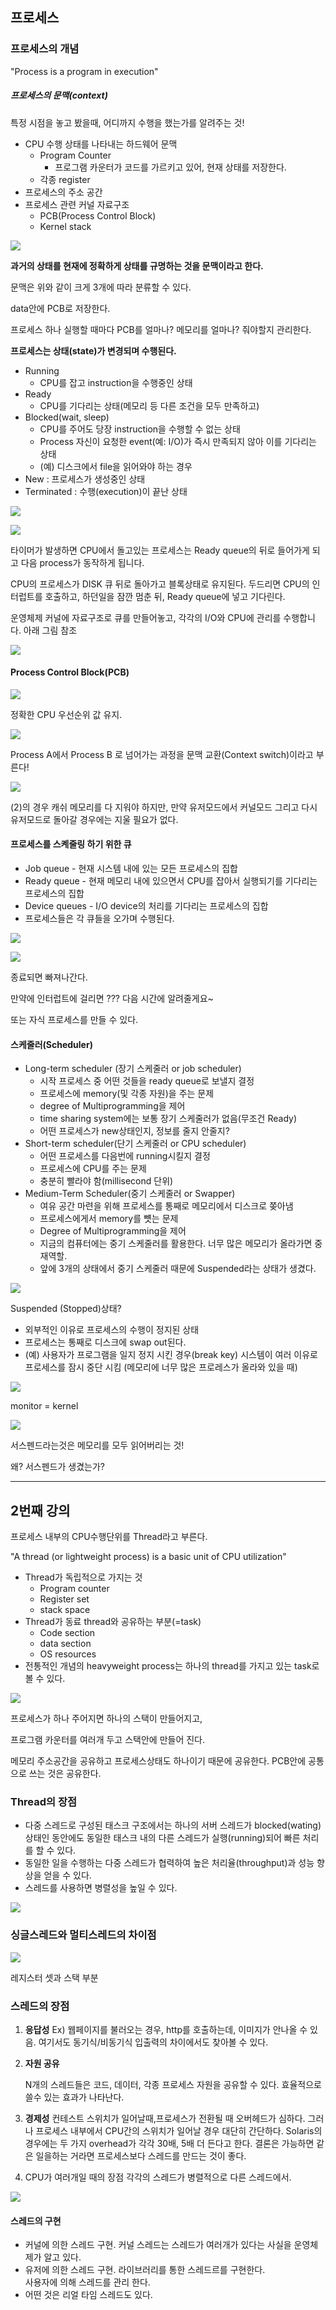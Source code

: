 ## 프로세스



### 프로세스의 개념

"Process is a program in execution"



##### 프로세스의 문맥(context)

특정 시점을 놓고 봤을때, 어디까지 수행을 했는가를 알려주는 것!

- CPU 수행 상태를 나타내는 하드웨어 문맥
  - Program Counter
    - 프로그램 카운터가 코드를 가르키고 있어, 현재 상태를 저장한다.
  - 각종 register
- 프로세스의 주소 공간
- 프로세스 관련 커널 자료구조
  - PCB(Process Control Block)
  - Kernel stack



![](https://ws2.sinaimg.cn/large/006tNc79gy1fme30bzq0cj313k0tudw0.jpg)



**과거의 상태를 현재에 정확하게 상태를 규명하는 것을 문맥이라고 한다.**

문맥은 위와 같이 크게 3개에 따라 분류할 수 있다.

data안에 PCB로 저장한다.

프로세스 하나 실행할 때마다 PCB를 얼마나? 메모리를 얼마나? 줘야할지 관리한다.



**프로세스는 상태(state)가 변경되며 수행된다.**

- Running
  - CPU를 잡고 instruction을 수행중인 상태
- Ready
  - CPU를 기다리는 상태(메모리 등 다른 조건을 모두 만족하고)
- Blocked(wait, sleep)
  - CPU를 주어도 당장  instruction을 수행할 수 없는 상태
  - Process 자신이 요청한 event(예: I/O)가 즉시 만족되지 않아 이를 기다리는 상태
  - (예) 디스크에서 file을 읽어와야 하는 경우
- New : 프로세스가 생성중인 상태
- Terminated : 수행(execution)이 끝난 상태

![](https://ws4.sinaimg.cn/large/006tNc79gy1fme3f04wvcj314m0s2dtn.jpg)

![](https://ws3.sinaimg.cn/large/006tNc79gy1fme3hmjjn7j314s0uc19m.jpg)



타이머가 발생하면 CPU에서 돌고있는 프로세스는 Ready queue의 뒤로 들어가게 되고 다음 process가 동작하게 됩니다.

CPU의 프로세스가 DISK 큐 뒤로 돌아가고 블록상태로 유지된다.
두드리면 CPU의 인터럽트를 호출하고, 하던일을 잠깐 멈춘 뒤, Ready queue에 넣고 기다린다.



운영체제 커널에 자료구조로 큐를 만들어놓고, 각각의 I/O와 CPU에 관리를 수행합니다. 아래 그림 참조

![](https://ws4.sinaimg.cn/large/006tNc79gy1fme3ptsi0vj31480u8k97.jpg)



#### Process Control Block(PCB)

![](https://ws1.sinaimg.cn/large/006tNc79gy1fme3rbs4osj313u0u81bz.jpg)

정확한 CPU 우선순위 값 유지.



![](https://ws1.sinaimg.cn/large/006tNc79gy1fme3tz2lptj310c0tyarp.jpg)

Process A에서 Process B 로 넘어가는 과정을 문맥 교환(Context switch)이라고 부른다!



![](https://ws2.sinaimg.cn/large/006tNc79gy1fme3xdahp2j314i0tw4m9.jpg)



(2)의 경우 캐쉬 메모리를 다 지워야 하지만, 만약 유저모드에서 커널모드 그리고 다시 유저모드로 돌아갈 경우에는 지울 필요가 없다.



#### 프로세스를 스켸줄링 하기 위한 큐

- Job queue - 현재 시스템 내에 있는 모든 프로세스의 집합
- Ready queue - 현재 메모리 내에 있으면서 CPU를 잡아서 실행되기를 기다리는 프로세스의 집합
- Device queues - I/O device의 처리를 기다리는 프로세스의 집합
- 프로세스들은 각 큐들을 오가며 수행된다.

![](https://ws1.sinaimg.cn/large/006tNc79gy1fme48msy9ij30zy0tqgxs.jpg)



![](https://ws3.sinaimg.cn/large/006tNc79gy1fme49tptxsj30zg0rkdr4.jpg)



종료되면 빠져나간다.

만약에 인터럽트에 걸리면 ??? 다음 시간에 알려줄게요~

또는 자식 프로세스를 만들 수 있다.



#### 스케줄러(Scheduler)

- Long-term scheduler (장기 스케줄러 or job scheduler)
  - 시작 프로세스 중 어떤 것들을 ready queue로 보낼지 결정
  - 프로세스에 memory(및 각종 자원)을 주는 문제
  - degree of Multiprogramming을 제어
  - time sharing system에는 보통 장기 스케줄러가 없음(무조건 Ready)
  - 어떤 프로세스가 new상태인지, 정보를 줄지 안줄지?
- Short-term scheduler(단기 스케줄러 or CPU scheduler)
  - 어떤 프로세스를 다음번에 running시킬지 결정
  - 프로세스에 CPU를 주는 문제
  - 충분히 빨라야 함(millisecond 단위)
- Medium-Term Scheduler(중기 스케줄러 or Swapper)
  - 여유 공간 마련을 위해 프로세스를 통째로 메모리에서 디스크로 쫒아냄
  - 프로세스에게서 memory를 뻇는 문제
  - Degree of Multiprogramming을 제어
  - 지금의 컴퓨터에는 중기 스케줄러를 활용한다.
    너무 많은 메모리가 올라가면 중재역할.
  - 앞에 3개의 상태에서 중기 스케줄러 때문에 Suspended라는 상태가 생겼다.

![](https://ws1.sinaimg.cn/large/006tNc79gy1fme4nbq2fwj310w0totuk.jpg)



Suspended (Stopped)상태?

- 외부적인  이유로 프로세스의 수행이 정지된 상태
- 프로세스는 통째로 디스크에 swap out된다.
- (예) 사용자가 프로그램을 일지 정지 시킨 경우(break key)
  시스템이 여러 이유로 프로세스를 잠시 중단 시킴
  (메모리에 너무 많은 프로레스가 올라와 있을 때)



![](https://ws1.sinaimg.cn/large/006tNc79gy1fme4rfzfp8j30ze0mq7i2.jpg)

monitor = kernel 



![](https://ws4.sinaimg.cn/large/006tNc79gy1fme4ulfswij314c0uk7r7.jpg)



서스펜드라는것은 메모리를 모두 읽어버리는 것!

왜? 서스펜드가 생겼는가?





----

## 2번째 강의



프로세스 내부의 CPU수행단위를 Thread라고 부른다.



"A thread (or lightweight process) is a basic unit of CPU utilization" 



- Thread가 독립적으로 가지는 것
  - Program counter
  - Register set
  - stack space
    ​
- Thread가 동료 thread와 공유하는 부분(=task)
  - Code section
  - data section
  - OS resources
    ​
- 전통적인 개념의 heavyweight process는 하나의 thread를 가지고 있는 task로 볼 수 있다.



![](https://ws3.sinaimg.cn/large/006tNc79gy1fmgao5ti63j31380taqfx.jpg)



프로세스가 하나 주어지면 하나의 스택이 만들어지고, 

프로그램 카운터를 여러개 두고 스택안에 만들어 진다.

메모리 주소공간을 공유하고 프로세스상태도 하나이기 때문에 공유한다.
PCB안에 공통으로 쓰는 것은 공유한다. 



### Thread의 장점

- 다중 스레드로 구성된 태스크 구조에서는 하나의 서버 스레드가 blocked(wating) 상태인 동안에도 동일한 태스크 내의 다른 스레드가 실행(running)되어 빠른 처리를 할 수 있다.
- 동일한 일을 수행하는 다중 스레드가 협력하여 높은 처리율(throughput)과 성능 향상을 얻을 수 있다.
- 스레드를 사용하면 병렬성을 높일 수 있다.

![](https://ws1.sinaimg.cn/large/006tNc79gy1fmgb2e23vej314m0tcqie.jpg)



### 싱글스레드와 멀티스레드의 차이점

![](https://ws1.sinaimg.cn/large/006tNc79gy1fmgb3pao9xj312i0qiqgy.jpg)



레지스터 셋과 스택 부분



### 스레드의 장점

1. **응답성**
   Ex) 웹페이지를 불러오는 경우, http를 호출하는데, 이미지가 안나올 수 있음. 여기서도 동기식/비동기식 입출력의 차이에서도 찾아볼 수 있다.
   ​

2. **자원 공유**

   N개의 스레드들은 코드, 데이터, 각종 프로세스 자원을 공유할 수 있다.
   효율적으로 쓸수 있는 효과가 나타난다.

3. **경제성**
   컨테스트 스위치가 일어날때,프로세스가 전환될 때 오버헤드가 심하다.
   그러나 프로세스 내부에서 CPU간의 스위치가 일어날 경우 대단히 간단하다. Solaris의 경우에는 두 가지 overhead가 각각 30배, 5배 더 든다고 한다. 결론은 가능하면 같은 일을하는 거라면 프로세스보다 스레드를 만드는 것이 좋다.

4. CPU가 여러개일 때의 장점
   각각의 스레드가 병렬적으로 다른 스레드에서.

![](https://ws2.sinaimg.cn/large/006tNc79gy1fmgb5ux2qfj311o0scnfl.jpg)



#### 스레드의 구현  

- 커널에 의한 스레드 구현. 
  커널 스레드는 스레드가 여러개가 있다는 사실을 운영체제가 알고 있다.  
- 유저에 의한 스레드 구현. 
  라이브러리를 통한 스레드르를 구현한다.  
  사용자에 의해 스레드를 관리 한다.  
- 어떤 것은 리얼 타임 스레드도 있다.

